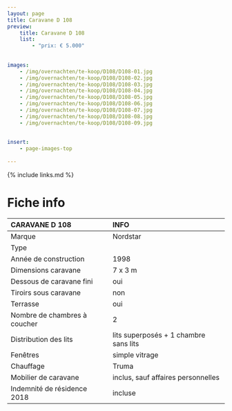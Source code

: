 ```yaml
---
layout: page
title: Caravane D 108
preview: 
    title: Caravane D 108
    list:
        - "prix: € 5.000"
        
        
images:
    - /img/overnachten/te-koop/D108/D108-01.jpg
    - /img/overnachten/te-koop/D108/D108-02.jpg
    - /img/overnachten/te-koop/D108/D108-03.jpg
    - /img/overnachten/te-koop/D108/D108-04.jpg
    - /img/overnachten/te-koop/D108/D108-05.jpg
    - /img/overnachten/te-koop/D108/D108-06.jpg
    - /img/overnachten/te-koop/D108/D108-07.jpg
    - /img/overnachten/te-koop/D108/D108-08.jpg
    - /img/overnachten/te-koop/D108/D108-09.jpg
    
    
insert:
    - page-images-top
    
---
```


{% include links.md %}



# Fiche info

CARAVANE D 108               | INFO        | 
:---------------------------|:------------|
Marque                      |Nordstar
Type                        |
Année de construction       |1998
Dimensions caravane         |7 x 3 m
Dessous de caravane fini    |oui
Tiroirs sous caravane       |non
Terrasse                    |oui
Nombre de chambres à coucher|2
Distribution des lits       |lits superposés + 1 chambre sans lits
Fenêtres                    |simple vitrage
Chauffage                   |Truma
Mobilier de caravane        |inclus, sauf affaires personnelles
Indemnité de résidence 2018 |incluse
